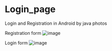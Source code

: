 # Login_page
Login and Registration in Android by java
 photos
 
 Registration form
![image](https://github.com/MinaVictor1/Login_page/assets/107629210/0a15d63a-38cf-4a2f-8871-b3077af3cc53)

Login form
![image](https://github.com/MinaVictor1/Login_page/assets/107629210/b3a78542-a1d1-4070-947f-93b291fb61cd)
